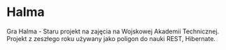 # Halma
Gra Halma - Staru projekt na zajęcia na Wojskowej Akademii Technicznej.
Projekt z zeszłego roku używany jako poligon do nauki REST, Hibernate.
